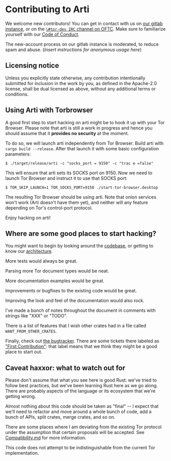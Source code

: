 # Contributing to Arti

We welcome new contributors!  You can get in contact with us on
[our gitlab instance](https://gitlab.torproject.org/), or on the
[`\#tor-dev IRC` channel on OFTC](https://www.torproject.org/contact/).
Make sure to familiarize yourself with our
[Code of Conduct](https://gitweb.torproject.org/community/policies.git/plain/code_of_conduct.txt).

The new-account process on our gitlab instance is moderated, to reduce
spam and abuse.  (*Insert instructions for anonymous usage here*)

## Licensing notice

Unless you explicitly state otherwise, any contribution intentionally
submitted for inclusion in the work by you, as defined in the Apache-2.0
license, shall be dual licensed as above, without any additional terms or
conditions.

## Using Arti with Torbrowser

A good first step to start hacking on arti might be to hook it up with your
Tor Browser. Please note that arti is still a work in progress and hence you
should assume that it **provides no security** at the moment.

To do so, we will launch arti independently from Tor Browser. Build arti with
`cargo build --release`.  After that launch it with some basic
configuration parameters:

    $ ./target/release/arti -c "socks_port = 9150" -c "trac e =false"

This will ensure that arti sets its SOCKS port on 9150. Now we need to launch
Tor Browser and instruct it to use that SOCKS port:

    $ TOR_SKIP_LAUNCH=1 TOR_SOCKS_PORT=9150 ./start-tor-browser.desktop

The resulting Tor Browser should be using arti.  Note that onion services
won't work (Arti doesn't have them yet), and neither will any feature
depending on Tor's control-port protocol.

Enjoy hacking on arti!

## Where are some good places to start hacking?

You might want to begin by looking around the
[codebase](https://gitlab.torproject.org/tpo/core/arti/), or getting to
know our [architecture](./doc/Architecture.md).

More tests would always be great.

Parsing more Tor document types would be neat.

More documentation examples would be great.

Improvements or bugfixes to the existing code would be great.

Improving the look and feel of the documentation would also rock.

I've made a bunch of notes throughout the document in comments with strings
like "XXX" or "TODO".

There is a list of features that I wish other crates had in a file called
`WANT_FROM_OTHER_CRATES`.

Finally, check out
[the bugtracker](https://gitlab.torproject.org/tpo/core/arti/-/issues).
There are some tickets there labeled as
["First Contribution"](https://gitlab.torproject.org/tpo/core/arti/-/issues?scope=all&utf8=%E2%9C%93&state=opened&label_name[]=First%20Contribution):
that label means that we think they might be a good place to start out.

## Caveat haxxor: what to watch out for

Please don't assume that what you see here is good Rust: we've tried to
follow best practices, but we've been learning Rust here as we go along.
There are probably aspects of the language or its ecosystem that we're
getting wrong.

Almost nothing about this code should be taken as "final" -- I expect
that we'll need to refactor and move around a whole bunch of code, add a
bunch of APIs, split crates, merge crates, and so on.

There are some places where I am deviating from the existing Tor
protocol under the assumption that certain proposals will be
accepted.  See [Compatibility.md](./doc/Compatibility.md) for more
information.

This code does not attempt to be indistinguishable from the current Tor
implementation.

